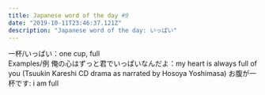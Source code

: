 ```yaml
---
title: Japanese word of the day #9
date: "2019-10-11T23:46:37.121Z"
description: "Japanese word of the day: いっぱい"
---
```


一杯/いっぱい：one cup, full<br />
Examples/例
俺の心はずっと君でいっぱいなんだよ：my heart is always full of you (Tsuukin Kareshi CD drama as narrated by Hosoya Yoshimasa)
お腹が一杯です: i am full